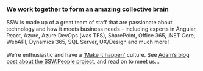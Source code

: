 ### ​​​​​​​​​​​​​​​​​​​​​​​​​​​​​​​​​We work together to form an amazing collective brain​​



SSW is made up of a great team of staff that are passionate about technology and how it meets business needs - including experts in Angular, React, Azure, Azure DevOps (was TFS), SharePoint, Office 365, .NET Core, WebAPI, Dynamics 365, SQL Server,​ UX/Design and much more!\
\
We're enthusiastic and have a ['Make it happen'](https://www.ssw.com.au/ssw/Company/Culture/) culture. See [Adam’s blog post about the SSW.People project](https://adamcogan.com/2020/02/10/introducing-ssw-people/), and read on to meet us...​
